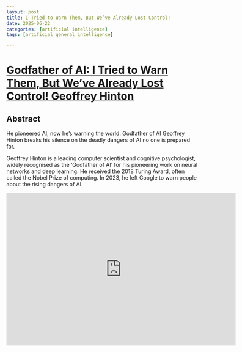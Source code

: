 ```yaml
---
layout: post
title: I Tried to Warn Them, But We’ve Already Lost Control!
date: 2025-06-22
categories: [artificial intelligence]
tags: [artificial general intelligence]

---
```


# [Godfather of AI: I Tried to Warn Them, But We’ve Already Lost Control! Geoffrey Hinton](https://www.youtube.com/watch?v=giT0ytynSqg)

## Abstract

He pioneered AI, now he’s warning the world. Godfather of AI Geoffrey Hinton breaks his silence on the deadly dangers of AI no one is prepared for.

Geoffrey Hinton is a leading computer scientist and cognitive psychologist, widely recognised as the ‘Godfather of AI’ for his pioneering work on neural networks and deep learning. He received the 2018 Turing Award, often called the Nobel Prize of computing. In 2023, he left Google to warn people about the rising dangers of AI.

<iframe width="600" height="400" src="https://www.youtube.com/embed/giT0ytynSqg?si=jMtGjPlZGCt2BDWI" title="YouTube video player" frameborder="0" allow="accelerometer; autoplay; clipboard-write; encrypted-media; gyroscope; picture-in-picture; web-share" referrerpolicy="strict-origin-when-cross-origin" allowfullscreen></iframe>